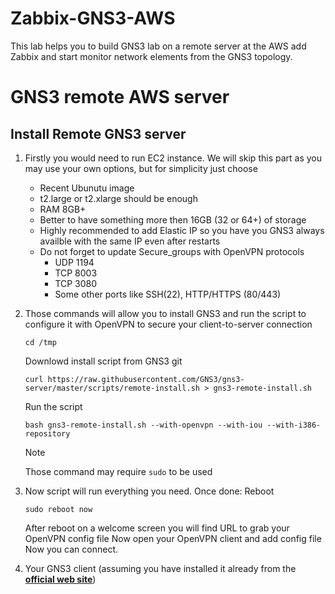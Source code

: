 # Zabbix-GNS3-AWS
This lab helps you to build GNS3 lab on a remote server at the AWS add Zabbix and start monitor network elements from the GNS3 topology.

# GNS3 remote AWS server

## Install Remote GNS3 server



1) Firstly you would need to run EC2 instance. We will skip this part as you may use your own options, but for simplicity just choose
   + Recent Ubunutu image
   + t2.large or t2.xlarge should be enough
   + RAM 8GB+
   + Better to have something more then 16GB (32 or 64+) of storage
   + Highly recommended to add Elastic IP so you have you GNS3 always availble with the same IP even after restarts
   + Do not forget to update Secure_groups with OpenVPN protocols
      - UDP 1194
      - TCP 8003
      - TCP 3080
      -  Some other ports like SSH(22), HTTP/HTTPS (80/443)
          
2) Those commands will allow you to install GNS3 and run the script to configure it with OpenVPN to secure your client-to-server connection

   ```
   cd /tmp
   ```
   Downlowd install script from GNS3 git
   ```
   curl https://raw.githubusercontent.com/GNS3/gns3-server/master/scripts/remote-install.sh > gns3-remote-install.sh
   ```
   Run the script
   ```
   bash gns3-remote-install.sh --with-openvpn --with-iou --with-i386-repository
   ```
   > [!NOTE]
   > Those command may require ```sudo``` to be used

3) Now script will run everything you need. Once done: 
    Reboot
    ```
    sudo reboot now
    ```
    After reboot on a welcome screen you will find URL to grab your OpenVPN config file
    Now open your OpenVPN client and add config file
    Now you can connect.
   
4) Your GNS3 client (assuming you have installed it already from the  [**official web site**](https://www.gns3.com/))
